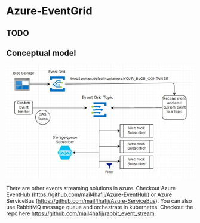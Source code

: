 # Azure-EventGrid

## TODO


## Conceptual model
<img src="Architecture.jpg" />


There are other events streaming solutions in azure. Checkout Azure EventHub (https://github.com/mail4hafij/Azure-EventHub) or Azure ServiceBus (https://github.com/mail4hafij/Azure-ServiceBus). You can also use RabbitMQ message queue and orchestrate in kubernetes. Checkout the repo here https://github.com/mail4hafij/rabbit_event_stream.
